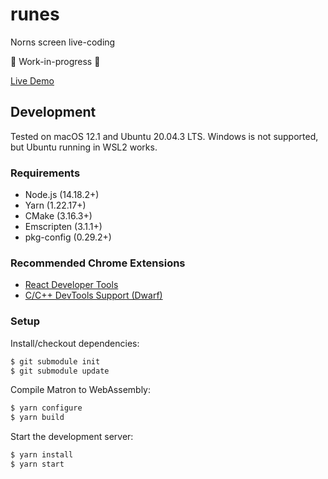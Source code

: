# runes

Norns screen live-coding

🚧 Work-in-progress 🚧

[Live Demo](https://midouest.github.io/runes/)

## Development

Tested on macOS 12.1 and Ubuntu 20.04.3 LTS. Windows is not supported, but
Ubuntu running in WSL2 works.

### Requirements

- Node.js (14.18.2+)
- Yarn (1.22.17+)
- CMake (3.16.3+)
- Emscripten (3.1.1+)
- pkg-config (0.29.2+)

### Recommended Chrome Extensions

- [React Developer Tools](https://chrome.google.com/webstore/detail/react-developer-tools/fmkadmapgofadopljbjfkapdkoienihi)
- [C/C++ DevTools Support \(Dwarf\)](https://chrome.google.com/webstore/detail/cc%20%20-devtools-support-dwa/pdcpmagijalfljmkmjngeonclgbbannb)

### Setup

Install/checkout dependencies:

```bash
$ git submodule init
$ git submodule update
```

Compile Matron to WebAssembly:

```bash
$ yarn configure
$ yarn build
```

Start the development server:

```bash
$ yarn install
$ yarn start
```
